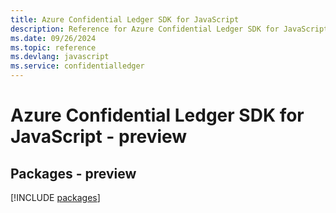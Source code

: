 ```yaml
---
title: Azure Confidential Ledger SDK for JavaScript
description: Reference for Azure Confidential Ledger SDK for JavaScript
ms.date: 09/26/2024
ms.topic: reference
ms.devlang: javascript
ms.service: confidentialledger
---
```

# Azure Confidential Ledger SDK for JavaScript - preview
## Packages - preview
[!INCLUDE [packages](confidential-ledger-index.md)]
